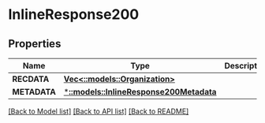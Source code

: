 # InlineResponse200

## Properties
Name | Type | Description | Notes
------------ | ------------- | ------------- | -------------
**RECDATA** | [**Vec<::models::Organization>**](Organization.md) |  | [optional] 
**METADATA** | [***::models::InlineResponse200Metadata**](inline_response_200_METADATA.md) |  | [optional] 

[[Back to Model list]](../README.md#documentation-for-models) [[Back to API list]](../README.md#documentation-for-api-endpoints) [[Back to README]](../README.md)


